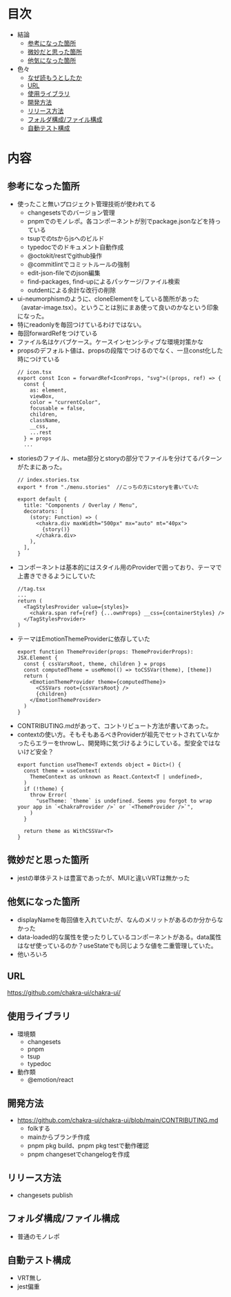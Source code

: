 # 目次
- 結論
  - [参考になった箇所](#参考になった箇所)
  - [微妙だと思った箇所](#微妙だと思った箇所)
  - [他気になった箇所](#他気になった箇所)
- 色々
  - [なぜ読もうとしたか](#なぜ読もうとしたか)
  - [URL](#URL)
  - [使用ライブラリ](#使用ライブラリ)
  - [開発方法](#開発方法)
  - [リリース方法](#リリース方法)
  - [フォルダ構成/ファイル構成](#フォルダ構成/ファイル構成)
  - [自動テスト構成](#自動テスト構成)

# 内容

## 参考になった箇所
- 使ったこと無いプロジェクト管理技術が使われてる
  - changesetsでのバージョン管理
  - pnpmでのモノレポ。各コンポーネントが別でpackage.jsonなどを持っている
  - tsupでのtsからjsへのビルド
  - typedocでのドキュメント自動作成
  - @octokit/restでgithub操作
  - @commitlintでコミットルールの強制
  - edit-json-fileでのjson編集
  - find-packages, find-upによるパッケージ/ファイル検索
  - outdentによる余計な改行の削除
- ui-neumorphismのように、cloneElementをしている箇所があった（avatar-image.tsx）。ということは別にまあ使って良いのかなという印象になった。
- 特にreadonlyを毎回つけているわけではない。
- 毎回forwardRefをつけている
- ファイル名はケバブケース。ケースインセンシティブな環境対策かな
- propsのデフォルト値は、propsの段階でつけるのでなく、一旦const化した時につけている
  ```tsx
  // icon.tsx
  export const Icon = forwardRef<IconProps, "svg">((props, ref) => {
    const {
      as: element,
      viewBox,
      color = "currentColor",
      focusable = false,
      children,
      className,
      __css,
      ...rest
    } = props
    ...
  ```
- storiesのファイル、meta部分とstoryの部分でファイルを分けてるパターンがたまにあった。
  ```tsx
  // index.stories.tsx
  export * from "./menu.stories"  //こっちの方にstoryを書いていた

  export default {
    title: "Components / Overlay / Menu",
    decorators: [
      (story: Function) => (
        <chakra.div maxWidth="500px" mx="auto" mt="40px">
          {story()}
        </chakra.div>
      ),
    ],
  }
  ```
- コンポーネントは基本的にはスタイル用のProviderで囲っており、テーマで上書きできるようにしていた
  ```tsx
  //tag.tsx
  ...
  return (
    <TagStylesProvider value={styles}>
      <chakra.span ref={ref} {...ownProps} __css={containerStyles} />
    </TagStylesProvider>
  )
  ```
- テーマはEmotionThemeProviderに依存していた
  ```tsx
  export function ThemeProvider(props: ThemeProviderProps): JSX.Element {
    const { cssVarsRoot, theme, children } = props
    const computedTheme = useMemo(() => toCSSVar(theme), [theme])
    return (
      <EmotionThemeProvider theme={computedTheme}>
        <CSSVars root={cssVarsRoot} />
        {children}
      </EmotionThemeProvider>
    )
  }  
  ```
- CONTRIBUTING.mdがあって、コントリビュート方法が書いてあった。
- contextの使い方。そもそもあるべきProviderが祖先でセットされていなかったらエラーをthrowし、開発時に気づけるようにしている。型安全ではないけど安全？
  ```tsx
  export function useTheme<T extends object = Dict>() {
    const theme = useContext(
      ThemeContext as unknown as React.Context<T | undefined>,
    )
    if (!theme) {
      throw Error(
        "useTheme: `theme` is undefined. Seems you forgot to wrap your app in `<ChakraProvider />` or `<ThemeProvider />`",
      )
    }

    return theme as WithCSSVar<T>
  }
  ```


## 微妙だと思った箇所
- jestの単体テストは豊富であったが、MUIと違いVRTは無かった

## 他気になった箇所
- displayNameを毎回値を入れていたが、なんのメリットがあるのか分からなかった
- data-loaded的な属性を使ったりしているコンポーネントがある。data属性はなぜ使っているのか？useStateでも同じような値を二重管理していた。
- 他いろいろ

## URL
https://github.com/chakra-ui/chakra-ui/

## 使用ライブラリ
- 環境類
  - changesets
  - pnpm
  - tsup
  - typedoc
- 動作類
  - @emotion/react

## 開発方法
- https://github.com/chakra-ui/chakra-ui/blob/main/CONTRIBUTING.md
  - folkする
  - mainからブランチ作成
  - pnpm pkg <module> build、pnpm pkg <module> testで動作確認
  - pnpm changesetでchangelogを作成

## リリース方法
- changesets publish

## フォルダ構成/ファイル構成
- 普通のモノレポ

## 自動テスト構成
- VRT無し
- jest偏重

